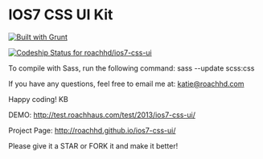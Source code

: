 
IOS7 CSS UI Kit
===

[![Built with Grunt](https://cdn.gruntjs.com/builtwith.png)](http://gruntjs.com/)

[![Codeship Status for roachhd/ios7-css-ui](https://www.codeship.io/projects/b252c8e0-400a-0132-092d-665ce443e05d/status)](https://www.codeship.io/projects/43736)


To compile with Sass, run the following command:
sass --update scss:css

If you have any questions, feel free to email me at:
katie@roachhd.com

Happy coding!
KB

DEMO: http://test.roachhaus.com/test/2013/ios7-css-ui/

Project Page: http://roachhd.github.io/ios7-css-ui/

Please give it a STAR or FORK it and make it better!
